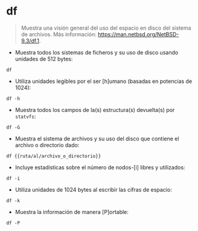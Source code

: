# df

> Muestra una visión general del uso del espacio en disco del sistema de archivos.
> Más información: <https://man.netbsd.org/NetBSD-9.3/df.1>.

- Muestra todos los sistemas de ficheros y su uso de disco usando unidades de 512 bytes:

`df`

- Utiliza unidades legibles por el ser [h]umano (basadas en potencias de 1024):

`df -h`

- Muestra todos los campos de la(s) estructura(s) devuelta(s) por `statvfs`:

`df -G`

- Muestra el sistema de archivos y su uso del disco que contiene el archivo o directorio dado:

`df {{ruta/al/archivo_o_directorio}}`

- Incluye estadísticas sobre el número de nodos-[i] libres y utilizados:

`df -i`

- Utiliza unidades de 1024 bytes al escribir las cifras de espacio:

`df -k`

- Muestra la información de manera [P]ortable:

`df -P`
